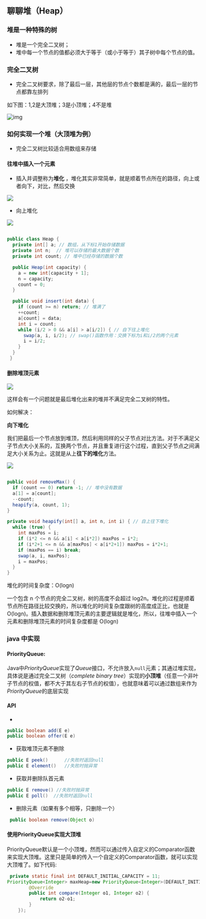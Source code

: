 ## 聊聊堆（Heap）

### 堆是一种特殊的树

- 堆是一个完全二叉树；
- 堆中每一个节点的值都必须大于等于（或小于等于）其子树中每个节点的值。

### 完全二叉树

- 完全二叉树要求，除了最后一层，其他层的节点个数都是满的，最后一层的节点都靠左排列

如下图：1,2是大顶堆；3是小顶堆；4不是堆

![img](pic/堆/堆.jpg)

### 如何实现一个堆（大顶堆为例）

- 完全二叉树比较适合用数组来存储

#### 往堆中插入一个元素

- 插入并调整称为**堆化** ，堆化其实非常简单，就是顺着节点所在的路径，向上或者向下，对比，然后交换

![](pic/堆/堆插入元素.jpg)

- 向上堆化

![](pic/堆/向上堆化.jpg)

```java

public class Heap {
  private int[] a; // 数组，从下标1开始存储数据
  private int n;  // 堆可以存储的最大数据个数
  private int count; // 堆中已经存储的数据个数

  public Heap(int capacity) {
    a = new int[capacity + 1];
    n = capacity;
    count = 0;
  }

  public void insert(int data) {
    if (count >= n) return; // 堆满了
    ++count;
    a[count] = data;
    int i = count;
    while (i/2 > 0 && a[i] > a[i/2]) { // 自下往上堆化
      swap(a, i, i/2); // swap()函数作用：交换下标为i和i/2的两个元素
      i = i/2;
    }
  }
 }
```

#### 删除堆顶元素

![](pic/堆/删除堆顶元素.jpg)

这样会有一个问题就是最后堆化出来的堆并不满足完全二叉树的特性。

如何解决：

**向下堆化**

我们把最后一个节点放到堆顶，然后利用同样的父子节点对比方法。对于不满足父子节点大小关系的，互换两个节点，并且重复进行这个过程，直到父子节点之间满足大小关系为止。这就是从上**往下的堆化**方法。

![](pic/堆/向下堆化.jpg)

```java

public void removeMax() {
  if (count == 0) return -1; // 堆中没有数据
  a[1] = a[count];
  --count;
  heapify(a, count, 1);
}

private void heapify(int[] a, int n, int i) { // 自上往下堆化
  while (true) {
    int maxPos = i;
    if (i*2 <= n && a[i] < a[i*2]) maxPos = i*2;
    if (i*2+1 <= n && a[maxPos] < a[i*2+1]) maxPos = i*2+1;
    if (maxPos == i) break;
    swap(a, i, maxPos);
    i = maxPos;
  }
}
```

堆化的时间复杂度：O(logn)

一个包含 n 个节点的完全二叉树，树的高度不会超过 log2n。堆化的过程是顺着节点所在路径比较交换的，所以堆化的时间复杂度跟树的高度成正比，也就是 O(logn)。插入数据和删除堆顶元素的主要逻辑就是堆化，所以，往堆中插入一个元素和删除堆顶元素的时间复杂度都是 O(logn)

### java 中实现

#### PriorityQueue:

Java中*PriorityQueue*实现了*Queue*接口，不允许放入`null`元素；其通过堆实现，具体说是通过完全二叉树（*complete binary tree*）实现的**小顶堆**（任意一个非叶子节点的权值，都不大于其左右子节点的权值），也就意味着可以通过数组来作为*PriorityQueue*的底层实现

#### API

- 

```java
public boolean add(E e)
public boolean offer(E e)
```

- 获取堆顶元素不删除

```java 
public E peek()      //失败时返回null
public E element()   //失败时抛异常
```

- 获取并删除队首元素

```java
public E remove() //失败时抛异常
public E poll()  //失败时返回null
```

- 删除元素（如果有多个相等，只删除一个）

```java
 public boolean remove(Object o) 
```



#### 使用PriorityQueue实现大顶堆

PriorityQueue默认是一个小顶堆，然而可以通过传入自定义的Comparator函数来实现大顶堆。这里只是简单的传入一个自定义的Comparator函数，就可以实现大顶堆了。如下代码:

```java
 private static final int DEFAULT_INITIAL_CAPACITY = 11;
PriorityQueue<Integer> maxHeap=new PriorityQueue<Integer>(DEFAULT_INITIAL_CAPACITY, new Comparator<Integer>() {
        @Override
        public int compare(Integer o1, Integer o2) {                
            return o2-o1;
        }
    });
```

